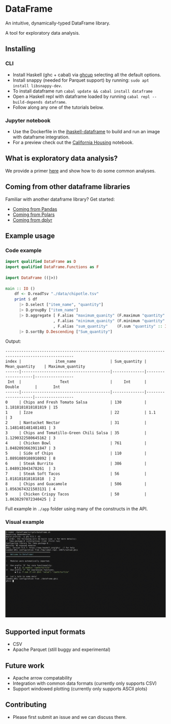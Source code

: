 # DataFrame

An intuitive, dynamically-typed DataFrame library.

A tool for exploratory data analysis.

## Installing

### CLI
* Install Haskell (ghc + cabal) via [ghcup](https://www.haskell.org/ghcup/install/) selecting all the default options.
* Install snappy (needed for Parquet support) by running: `sudo apt install libsnappy-dev`.
* To install dataframe run `cabal update && cabal install dataframe`
* Open a Haskell repl with dataframe loaded by running `cabal repl --build-depends dataframe`.
* Follow along any one of the tutorials below.

### Jupyter notebook
* Use the Dockerfile in the [ihaskell-dataframe](https://github.com/mchav/ihaskell-dataframe) to build and run an image with dataframe integration.
* For a preview check out the [California Housing](https://github.com/mchav/dataframe/blob/main/docs/California%20Housing.ipynb) notebook.

## What is exploratory data analysis?
We provide a primer [here](https://github.com/mchav/dataframe/blob/main/docs/exploratory_data_analysis_primer.md) and show how to do some common analyses.

## Coming from other dataframe libraries
Familiar with another dataframe library? Get started:
* [Coming from Pandas](https://github.com/mchav/dataframe/blob/main/docs/coming_from_pandas.md)
* [Coming from Polars](https://github.com/mchav/dataframe/blob/main/docs/coming_from_polars.md)
* [Coming from dplyr](https://github.com/mchav/dataframe/blob/main/docs/coming_from_dplyr.md)

## Example usage

### Code example
```haskell
import qualified DataFrame as D
import qualified DataFrame.Functions as F

import DataFrame ((|>))

main :: IO ()
    df <- D.readTsv "./data/chipotle.tsv"
    print $ df
      |> D.select ["item_name", "quantity"]
      |> D.groupBy ["item_name"]
      |> D.aggregate [ F.alias "maximum_quanity" (F.maximum "quantity" :: Int)
                     , F.alias "minimum_quanity" (F.minimum "quantity" :: Int)
                     , F.alias "sum_quantity"    (F.sum "quantity" :: Int)]
      |> D.sortBy D.Descending ["Sum_quantity"]
```

Output:

```
----------------------------------------------------------------------------------------------------
index |               item_name               | Sum_quantity |   Mean_quantity    | Maximum_quantity
------|---------------------------------------|--------------|--------------------|-----------------
 Int  |                 Text                  |     Int      |       Double       |       Int       
------|---------------------------------------|--------------|--------------------|-----------------
0     | Chips and Fresh Tomato Salsa          | 130          | 1.1818181818181819 | 15              
1     | Izze                                  | 22           | 1.1                | 3               
2     | Nantucket Nectar                      | 31           | 1.1481481481481481 | 3               
3     | Chips and Tomatillo-Green Chili Salsa | 35           | 1.1290322580645162 | 3               
4     | Chicken Bowl                          | 761          | 1.0482093663911847 | 3               
5     | Side of Chips                         | 110          | 1.0891089108910892 | 8               
6     | Steak Burrito                         | 386          | 1.048913043478261  | 3               
7     | Steak Soft Tacos                      | 56           | 1.018181818181818  | 2               
8     | Chips and Guacamole                   | 506          | 1.0563674321503131 | 4               
9     | Chicken Crispy Tacos                  | 50           | 1.0638297872340425 | 2
```

Full example in `./app` folder using many of the constructs in the API.

### Visual example
![Screencast of usage in GHCI](./static/example.gif)

## Supported input formats
* CSV
* Apache Parquet (still buggy and experimental)

## Future work
* Apache arrow compatability
* Integration with common data formats (currently only supports CSV)
* Support windowed plotting (currently only supports ASCII plots)

## Contributing
* Please first submit an issue and we can discuss there.
